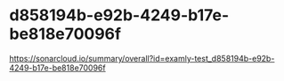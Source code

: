 # d858194b-e92b-4249-b17e-be818e70096f
https://sonarcloud.io/summary/overall?id=examly-test_d858194b-e92b-4249-b17e-be818e70096f
